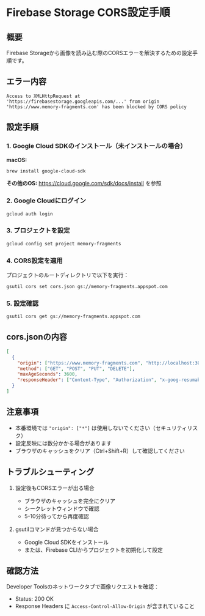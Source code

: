 # Firebase Storage CORS設定手順

## 概要
Firebase Storageから画像を読み込む際のCORSエラーを解決するための設定手順です。

## エラー内容
```
Access to XMLHttpRequest at 'https://firebasestorage.googleapis.com/...' from origin 'https://www.memory-fragments.com' has been blocked by CORS policy
```

## 設定手順

### 1. Google Cloud SDKのインストール（未インストールの場合）

**macOS:**
```bash
brew install google-cloud-sdk
```

**その他のOS:**
https://cloud.google.com/sdk/docs/install を参照

### 2. Google Cloudにログイン
```bash
gcloud auth login
```

### 3. プロジェクトを設定
```bash
gcloud config set project memory-fragments
```

### 4. CORS設定を適用
プロジェクトのルートディレクトリで以下を実行：
```bash
gsutil cors set cors.json gs://memory-fragments.appspot.com
```

### 5. 設定確認
```bash
gsutil cors get gs://memory-fragments.appspot.com
```

## cors.jsonの内容
```json
[
  {
    "origin": ["https://www.memory-fragments.com", "http://localhost:3000", "http://localhost:5000"],
    "method": ["GET", "POST", "PUT", "DELETE"],
    "maxAgeSeconds": 3600,
    "responseHeader": ["Content-Type", "Authorization", "x-goog-resumable"]
  }
]
```

## 注意事項
- 本番環境では `"origin": ["*"]` は使用しないでください（セキュリティリスク）
- 設定反映には数分かかる場合があります
- ブラウザのキャッシュをクリア（Ctrl+Shift+R）して確認してください

## トラブルシューティング
1. 設定後もCORSエラーが出る場合
   - ブラウザのキャッシュを完全にクリア
   - シークレットウィンドウで確認
   - 5-10分待ってから再度確認

2. gsutilコマンドが見つからない場合
   - Google Cloud SDKをインストール
   - または、Firebase CLIからプロジェクトを初期化して設定

## 確認方法
Developer Toolsのネットワークタブで画像リクエストを確認：
- Status: 200 OK
- Response Headers に `Access-Control-Allow-Origin` が含まれていること